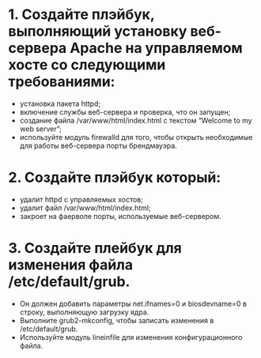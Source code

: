 # 1. Создайте плэйбук, выполняющий установку веб-сервера Apache на управляемом хосте со следующими требованиями:
- установка пакета httpd;
- включение службы веб-сервера и проверка, что он запущен;
- создание файла /var/www/html/index.html с текстом “Welcome to my web server”;
- используйте модуль firewalld для того, чтобы открыть необходимые для работы веб-сервера порты брендмауэра.


# 2. Создайте плэйбук который:
- удалит httpd с управляемых хостов;
- удалит файл /var/www/html/index.html;
- закроет на фаерволе порты, используемые веб-сервером.


# 3. Создайте плейбук для изменения файла /etc/default/grub.  
- Он должен добавить параметры net.ifnames=0 и biosdevname=0 в строку, выполняющую загрузку ядра.  
- Выполните grub2-mkconfig, чтобы записать изменения в /etc/default/grub.  
- Используйте модуль lineinfile для изменения конфигурационного файла.  

